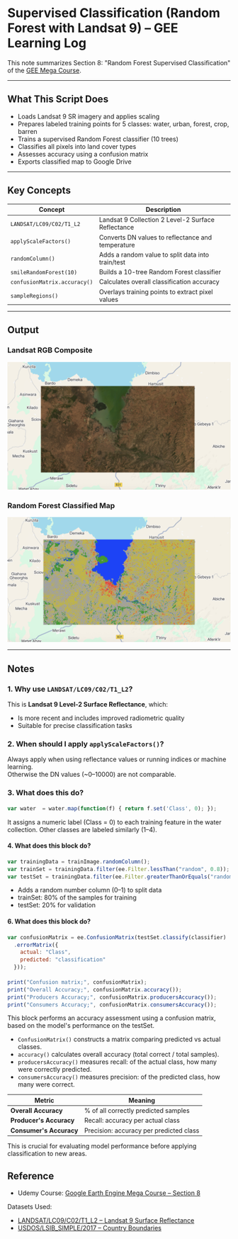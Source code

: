 # Supervised Classification (Random Forest with Landsat 9) – GEE Learning Log

This note summarizes Section 8: "Random Forest Supervised Classification" of the [GEE Mega Course](https://www.udemy.com/course/google-earth-engine-gis-remote-sensing/learn/lecture/42661718).

---

## What This Script Does

- Loads Landsat 9 SR imagery and applies scaling
- Prepares labeled training points for 5 classes: water, urban, forest, crop, barren
- Trains a supervised Random Forest classifier (10 trees)
- Classifies all pixels into land cover types
- Assesses accuracy using a confusion matrix
- Exports classified map to Google Drive

---

## Key Concepts

| Concept                             | Description |
|-------------------------------------|-------------|
| `LANDSAT/LC09/C02/T1_L2`            | Landsat 9 Collection 2 Level-2 Surface Reflectance |
| `applyScaleFactors()`               | Converts DN values to reflectance and temperature |
| `randomColumn()`                    | Adds a random value to split data into train/test |
| `smileRandomForest(10)`            | Builds a 10-tree Random Forest classifier |
| `confusionMatrix.accuracy()`       | Calculates overall classification accuracy |
| `sampleRegions()`                  | Overlays training points to extract pixel values |

---

## Output

### Landsat RGB Composite
![](map_l9_rgb_rescaled_2022_studyarea.png)

### Random Forest Classified Map
![](map_l9_rf_classified_2022_studyarea.png)

---

## Notes

### 1. Why use `LANDSAT/LC09/C02/T1_L2`?

This is **Landsat 9 Level-2 Surface Reflectance**, which:
- Is more recent and includes improved radiometric quality
- Suitable for precise classification tasks

### 2. When should I apply `applyScaleFactors()`?

Always apply when using reflectance values or running indices or machine learning.  
Otherwise the DN values (~0–10000) are not comparable.

### 3. What does this do?

```javascript
var water  = water.map(function(f) { return f.set('Class', 0); });
```
It assigns a numeric label (Class = 0) to each training feature in the water collection.
Other classes are labeled similarly (1–4).

#### 4. What does this block do?
```javascript
var trainingData = trainImage.randomColumn();
var trainSet = trainingData.filter(ee.Filter.lessThan("random", 0.8));
var testSet = trainingData.filter(ee.Filter.greaterThanOrEquals("random", 0.8));
```
- Adds a random number column (0–1) to split data
- trainSet: 80% of the samples for training
- testSet: 20% for validation

#### 6. What does this block do?

```javascript
var confusionMatrix = ee.ConfusionMatrix(testSet.classify(classifier)
  .errorMatrix({
    actual: "Class",
    predicted: "classification"
  }));

print("Confusion matrix;", confusionMatrix);
print("Overall Accuracy;", confusionMatrix.accuracy());
print("Producers Accuracy;", confusionMatrix.producersAccuracy());
print("Consumers Accuracy;", confusionMatrix.consumersAccuracy());
```
This block performs an accuracy assessment using a confusion matrix, based on the model's performance on the testSet.

- `ConfusionMatrix()` constructs a matrix comparing predicted vs actual classes.
- `accuracy()` calculates overall accuracy (total correct / total samples).
- `producersAccuracy()` measures recall: of the actual class, how many were correctly predicted.
- `consumersAccuracy()` measures precision: of the predicted class, how many were correct.

| Metric                  | Meaning                                 |
| ----------------------- | --------------------------------------- |
| **Overall Accuracy**    | % of all correctly predicted samples    |
| **Producer's Accuracy** | Recall: accuracy per actual class       |
| **Consumer's Accuracy** | Precision: accuracy per predicted class |

This is crucial for evaluating model performance before applying classification to new areas.

## Reference
- Udemy Course: [Google Earth Engine Mega Course – Section 8](https://www.udemy.com/course/google-earth-engine-gis-remote-sensing/learn/lecture/42661718#overview)

Datasets Used:
- [LANDSAT/LC09/C02/T1_L2 – Landsat 9 Surface Reflectance](https://developers.google.com/earth-engine/datasets/catalog/LANDSAT_LC09_C02_T1_L2)
- [USDOS/LSIB_SIMPLE/2017 – Country Boundaries](https://developers.google.com/earth-engine/datasets/catalog/USDOS_LSIB_SIMPLE_2017)
